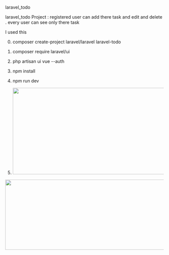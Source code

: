 laravel_todo

laravel_todo Project : registered user can add there task and edit and delete . every user can see only there task

I used this

0) composer create-project laravel/laravel laravel-todo

1) composer require laravel/ui
   
2) php artisan ui vue --auth
   
4) npm install
   
6) npm run dev

7) <img border="0" data-original-height="387" data-original-width="1257" height="275" src="https://blogger.googleusercontent.com/img/b/R29vZ2xl/AVvXsEg6UAtw2v4cnmNO_b42_-wa6xvWnoyzqxQr4Fxg4gikoB8BtoJgIxsmNyiXqfBgvgjG0n7G5TFlVKv-LqgIjy4O89TF483qFCJNeoCGPcnHDS_gxYNVAD6Wuz42XmAwbtRJ0xLBOkJVtCYeSRVSO4og2zENF4-OE2aKJjiWqVVRdCpLlPLbp9XNmeIJjeUX/w696-h275/register.PNG" width="696">

<img border="0" data-original-height="446" data-original-width="1260" height="223" src="https://blogger.googleusercontent.com/img/b/R29vZ2xl/AVvXsEiosJgFi-pnBODu2Jb4YW0u0UTYwJUDLno6l3v3SHjeMJrZzM8SpQ8CMO9MDRFCRtURZir-Q7r6kxNRBSlLJC5eG_JecGpWLN3TYzQcB13Y0TNNOfzgAanA8bn85zhNlP6hznFL9PJYoUyYWa5W0uFXJ0Dg0exxQ7hyphenhyphenp0lQNIfOX-CLeQP4Ix6V6EAOGDEY/w630-h223/task.PNG" width="630">
